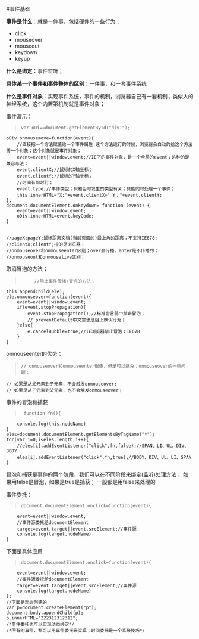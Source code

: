 #事件基础

**事件是什么**：就是一件事，包括硬件的一些行为；
 
- click
- mouseover
- mouseout
- keydown
- keyup

**什么是绑定**：事件监听；

**具体某一个事件和事件整体的区别**：一件事，和一套事件系统

**什么是事件对象**：实现事件系统，事件的机制，浏览器自己有一套机制；类似人的神经系统，这个内置第机制就是事件对象；


事件演示：
>     var oDiv=document.getElementById("div1");
    oDiv.onmousemove=function(event){
        //直接把一个方法赋值给一个事件属性.这个方法运行的时候，浏览器会自动的给这个方法传一个对象；这个对象就是事件对象；
        event=event||window.event;//IE下的事件对象，是一个全局的event；这种的是兼容写法；
        event.clientX;//鼠标的X轴坐标；
        event.clientY;//鼠标的Y轴坐标；
        //时间有即时行；
        event.type;//事件类型；只和当时发生的类型有关；只能同时处理一个事件；
        this.innerHTML="X:"+event.clientX+" Y："+event.clientY;
    };
    document.documentElement.onkeydown= function (event) {
        event=event||window.event;
        oDiv.innerHTML=event.keyCode;
    }


    //pageX;pageY;鼠标距离文档(当前页面的)最上角的距离；不支持IE678;
    //clientX;clientY;指的是浏览器；
    //onmouseover和onmouseenter区别；over会传播，enter是不传播的；
    //onmouseout和onmouselive区别；

取消冒泡的方法；

>          //阻止事件传播/冒泡的方法；
    this.appendChild(ele);
    ele.onmouseover=function(event){
        event=event||window.event;
        if(event.stopPropagation){
            event.stopPropagation();//标准留言器中禁止冒泡；
            // preventDefault中文意思是阻止默认行为；
        }else{
            e.cancelBubble=true;//IE浏览器禁止冒泡；IE678
        }
    }


onmouseenter的优势；
>     // onmouseover和onmouseenter很像，但是可以避免；onmouseover的一些问题；
    // 如果是从父元素到子元素，不会触发onmouseover;
    // 如果是从子元素到父元素，也不会触发onmouseover；

事件的冒泡和捕获

>      function fn(){
        console.log(this.nodeName)
    }
    eles=document.documentElement.getElementsByTagName("*");
    for(var i=0;i<eles.length;i++){
        //eles[i].addEventListener("click",fn,false);//SPAN、LI、UL、DIV、BODY
        eles[i].addEventListener("click",fn,true);//BODY、DIV、UL、LI、SPAN
    }


冒泡和捕获是事件的两个阶段，我们可以在不同阶段来绑定(监听)处理方法；
如果用false是冒泡，如果是true是捕获；
一般都是用false来处理的

事件委托：
>     document.documentElement.onclick=function(event){
        event=event||window.event;
        //事件源委托给documentElement
        target=event.target||event.srcElement;//事件源
        console.log(target.nodeName)
    }
下面是具体应用

>     document.documentElement.onclick=function(event){
        event=event||window.event;
        //事件源委托给documentElement
        target=event.target||event.srcElement;//事件源
        console.log(target.nodeName)
    };
    //下面是动态创建的
    var p=document.createElement("p");
    document.body.appendChild(p);
    p.innerHTML="222312312312";
    /*事件委托也可以实现动态绑定*/
    /*所有的事件，都可以用事件委托来实现；时间委托是一个高级技巧*/